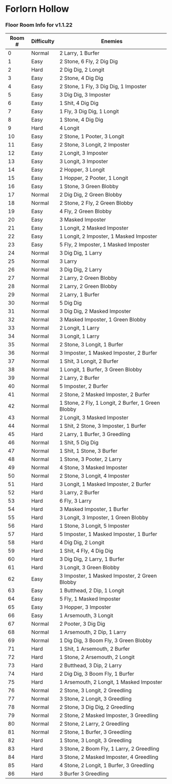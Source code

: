 # Forlorn Hollow

### Floor Room Info for v1.1.22

| Room # | Difficulty | Enemies                    |
|--------|------------|----------------------------|
| 0 | Normal | 2 Larry, 1 Burfer |
| 1 | Easy | 2 Stone, 6 Fly, 2 Dig Dig |
| 2 | Hard | 2 Dig Dig, 2 Longit |
| 3 | Easy | 2 Stone, 4 Dig Dig |
| 4 | Easy | 2 Stone, 1 Fly, 3 Dig Dig, 1 Imposter |
| 5 | Easy | 3 Dig Dig, 3 Imposter |
| 6 | Easy | 1 Shit, 4 Dig Dig |
| 7 | Easy | 1 Fly, 3 Dig Dig, 1 Longit |
| 8 | Easy | 1 Stone, 4 Dig Dig |
| 9 | Hard | 4 Longit |
| 10 | Easy | 2 Stone, 1 Pooter, 3 Longit |
| 11 | Easy | 2 Stone, 3 Longit, 2 Imposter |
| 12 | Easy | 2 Longit, 3 Imposter |
| 13 | Easy | 3 Longit, 3 Imposter |
| 14 | Easy | 2 Hopper, 3 Longit |
| 15 | Easy | 1 Hopper, 2 Pooter, 1 Longit |
| 16 | Easy | 1 Stone, 3 Green Blobby |
| 17 | Normal | 2 Dig Dig, 2 Green Blobby |
| 18 | Normal | 2 Stone, 2 Fly, 2 Green Blobby |
| 19 | Easy | 4 Fly, 2 Green Blobby |
| 20 | Easy | 3 Masked Imposter |
| 21 | Easy | 1 Longit, 2 Masked Imposter |
| 22 | Easy | 1 Longit, 2 Imposter, 1 Masked Imposter |
| 23 | Easy | 5 Fly, 2 Imposter, 1 Masked Imposter |
| 24 | Normal | 3 Dig Dig, 1 Larry |
| 25 | Normal | 3 Larry |
| 26 | Normal | 3 Dig Dig, 2 Larry |
| 27 | Normal | 2 Larry, 2 Green Blobby |
| 28 | Normal | 2 Larry, 2 Green Blobby |
| 29 | Normal | 2 Larry, 1 Burfer |
| 30 | Normal | 5 Dig Dig |
| 31 | Normal | 3 Dig Dig, 2 Masked Imposter |
| 32 | Normal | 3 Masked Imposter, 1 Green Blobby |
| 33 | Normal | 2 Longit, 1 Larry |
| 34 | Normal | 3 Longit, 1 Larry |
| 35 | Normal | 2 Stone, 3 Longit, 1 Burfer |
| 36 | Normal | 3 Imposter, 1 Masked Imposter, 2 Burfer |
| 37 | Normal | 1 Shit, 3 Longit, 2 Burfer |
| 38 | Normal | 1 Longit, 1 Burfer, 3 Green Blobby |
| 39 | Normal | 2 Larry, 2 Burfer |
| 40 | Normal | 5 Imposter, 2 Burfer |
| 41 | Normal | 2 Stone, 2 Masked Imposter, 2 Burfer |
| 42 | Normal | 1 Stone, 2 Fly, 1 Longit, 2 Burfer, 1 Green Blobby |
| 43 | Normal | 2 Longit, 3 Masked Imposter |
| 44 | Normal | 1 Shit, 2 Stone, 3 Imposter, 1 Burfer |
| 45 | Hard | 2 Larry, 1 Burfer, 3 Greedling |
| 46 | Normal | 1 Shit, 5 Dig Dig |
| 47 | Normal | 1 Shit, 1 Stone, 3 Burfer |
| 48 | Normal | 1 Stone, 3 Pooter, 2 Larry |
| 49 | Normal | 4 Stone, 3 Masked Imposter |
| 50 | Normal | 2 Stone, 3 Longit, 4 Imposter |
| 51 | Hard | 3 Longit, 1 Masked Imposter, 2 Burfer |
| 52 | Hard | 3 Larry, 2 Burfer |
| 53 | Hard | 6 Fly, 3 Larry |
| 54 | Hard | 3 Masked Imposter, 1 Burfer |
| 55 | Hard | 3 Longit, 3 Imposter, 1 Green Blobby |
| 56 | Hard | 1 Stone, 3 Longit, 5 Imposter |
| 57 | Hard | 5 Imposter, 1 Masked Imposter, 1 Burfer |
| 58 | Hard | 4 Dig Dig, 2 Longit |
| 59 | Hard | 1 Shit, 4 Fly, 4 Dig Dig |
| 60 | Hard | 3 Dig Dig, 2 Larry, 1 Burfer |
| 61 | Hard | 3 Longit, 3 Green Blobby |
| 62 | Easy | 3 Imposter, 1 Masked Imposter, 2 Green Blobby |
| 63 | Easy | 1 Butthead, 2 Dip, 1 Longit |
| 64 | Easy | 5 Fly, 1 Masked Imposter |
| 65 | Easy | 3 Hopper, 3 Imposter |
| 66 | Easy | 1 Arsemouth, 3 Longit |
| 67 | Normal | 2 Pooter, 3 Dig Dig |
| 68 | Normal | 1 Arsemouth, 2 Dip, 1 Larry |
| 69 | Normal | 1 Dig Dig, 3 Boom Fly, 3 Green Blobby |
| 71 | Hard | 1 Shit, 1 Arsemouth, 2 Burfer |
| 72 | Hard | 1 Stone, 2 Arsemouth, 2 Longit |
| 73 | Hard | 2 Butthead, 3 Dip, 2 Larry |
| 74 | Hard | 2 Dig Dig, 3 Boom Fly, 1 Burfer |
| 75 | Hard | 1 Arsemouth, 2 Longit, 1 Masked Imposter |
| 76 | Normal | 2 Stone, 3 Longit, 2 Greedling |
| 77 | Normal | 3 Stone, 2 Longit, 3 Greedling |
| 78 | Normal | 2 Stone, 3 Dig Dig, 2 Greedling |
| 79 | Normal | 2 Stone, 2 Masked Imposter, 3 Greedling |
| 80 | Normal | 2 Stone, 2 Larry, 2 Greedling |
| 81 | Normal | 2 Stone, 1 Burfer, 3 Greedling |
| 82 | Hard | 1 Stone, 3 Longit, 3 Greedling |
| 83 | Hard | 3 Stone, 2 Boom Fly, 1 Larry, 2 Greedling |
| 84 | Hard | 3 Stone, 2 Masked Imposter, 4 Greedling |
| 85 | Hard | 4 Stone, 2 Longit, 1 Burfer, 3 Greedling |
| 86 | Hard | 3 Burfer 3 Greedling |
